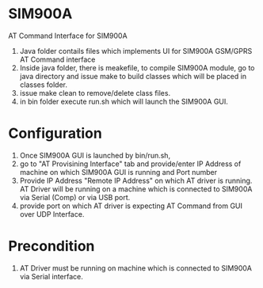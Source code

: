 # SIM900A
AT Command Interface for SIM900A 
1. Java folder contails files which implements UI for SIM900A GSM/GPRS AT Command interface
2. Inside java folder, there is meakefile, to compile SIM900A module, go to java directory and issue make to build classes which will be placed in classes folder.
3. issue make clean to remove/delete class files.
4. in bin folder execute run.sh which will launch the SIM900A GUI.
# Configuration
1. Once SIM900A GUI is launched by bin/run.sh, 
2. go to "AT Provisining Interface" tab and provide/enter IP Address of machine on which SIM900A GUI is running and Port number
3. Provide IP Address "Remote IP Address" on which AT driver is running. AT Driver will be running on a machine which is connected to SIM900A via Serial (Comp) or via USB port.
4. provide port on which AT driver is expecting AT Command from GUI over UDP Interface.

# Precondition
1. AT Driver must be running on machine which is connected to SIM900A via Serial interface.

